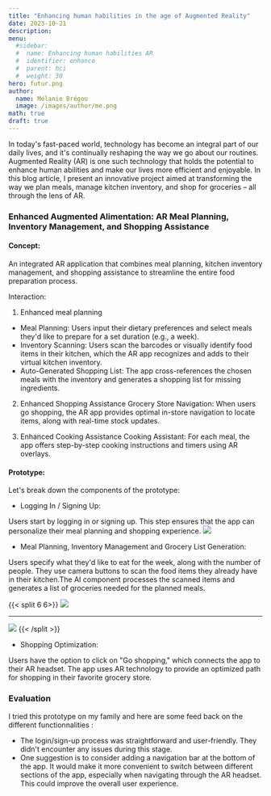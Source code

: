 ```yaml
---
title: "Enhancing human habilities in the age of Augmented Reality"
date: 2023-10-21
description: 
menu:
  #sidebar:
  #  name: Enhancing human habilities AR
  #  identifier: enhance
  #  parent: hci
  #  weight: 30
hero: futur.png
author:
  name: Mélanie Brégou 
  image: /images/author/me.png
math: true
draft: true
---
```


In today's fast-paced world, technology has become an integral part of our daily lives, and it's continually reshaping the way we go about our routines. Augmented Reality (AR) is one such technology that holds the potential to enhance human abilities and make our lives more efficient and enjoyable. In this blog article, I present an innovative project aimed at transforming the way we plan meals, manage kitchen inventory, and shop for groceries – all through the lens of AR.

### Enhanced Augmented Alimentation: AR Meal Planning, Inventory Management, and Shopping Assistance

#### Concept:
An integrated AR application that combines meal planning, kitchen inventory management, and shopping assistance to streamline the entire food preparation process.

Interaction:

1. Enhanced meal planning 
- Meal Planning: Users input their dietary preferences and select meals they'd like to prepare for a set duration (e.g., a week).
- Inventory Scanning: Users scan the barcodes or visually identify food items in their kitchen, which the AR app recognizes and adds to their virtual kitchen inventory.
- Auto-Generated Shopping List: The app cross-references the chosen meals with the inventory and generates a shopping list for missing ingredients.

2. Enhanced Shopping Assistance
Grocery Store Navigation: When users go shopping, the AR app provides optimal in-store navigation to locate items, along with real-time stock updates.

3. Enhanced Cooking Assistance
Cooking Assistant: For each meal, the app offers step-by-step cooking instructions and timers using AR overlays.



#### Prototype:


Let's break down the components of the prototype:

- Logging In / Signing Up:

Users start by logging in or signing up. This step ensures that the app can personalize their meal planning and shopping experience.
<img src="/posts/hci/futur/1.png" >


- Meal Planning, Inventory Management and Grocery List Generation:

Users specify what they'd like to eat for the week, along with the number of people.
They use camera buttons to scan the food items they already have in their kitchen.The AI component processes the scanned items and generates a list of groceries needed for the planned meals.

{{< split 6 6>}}
<img src="/posts/hci/futur/2.png">


---

<img src="/posts/hci/futur/3.png" >
{{< /split >}}

- Shopping Optimization:

Users have the option to click on "Go shopping," which connects the app to their AR headset.
The app uses AR technology to provide an optimized path for shopping in their favorite grocery store.


### Evaluation

I tried this prototype on my family and here are some feed back on the different functionnalities :

- The login/sign-up process was straightforward and user-friendly. They didn't encounter any issues during this stage.
- One suggestion is to consider adding a navigation bar at the bottom of the app. It would make it more convenient to switch between different sections of the app, especially when navigating through the AR headset. This could improve the overall user experience.